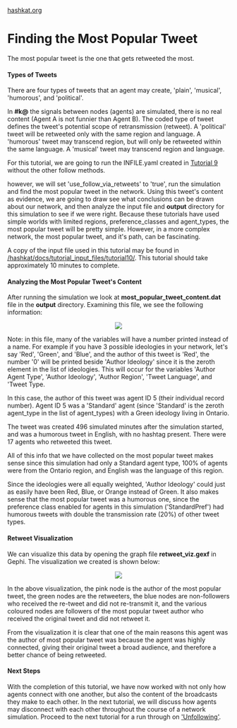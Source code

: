 [hashkat.org](http://hashkat.org)

# Finding the Most Popular Tweet

The most popular tweet is the one that gets retweeted the most. 

####  Types of Tweets

There are four types of tweets that an agent may create, 'plain', 'musical', 'humorous', and 'political'.  

In **#k@** the signals between nodes (agents) are simulated, there is no real content (Agent A is not funnier than Agent B).  The coded type of tweet defines the tweet's potential scope of retransmission (retweet).  A 'political' tweet will be retweeted only with the same region and language.  A 'humorous' tweet may transcend region, but will only be retweeted within the same language.  A 'musical' tweet may transcend region and language. 

For this tutorial, we are going to run the INFILE.yaml created in [Tutorial 9](https://github.com/hashkat/hashkat/blob/master/docs/tutorial_input_files/tutorial09_without_other_follow/INFILE.yaml) without the other follow methods.

however, we will set 'use_follow_via_retweets' to 'true', run the simulation and find the most popular tweet in the network. Using this tweet's content as evidence, we are going to draw see what conclusions can be drawn about our network, and then analyze the input file and **output** directory for this simulation to see if we were right.   Because these tutorials have used simple worlds with limited regions, preference_classes and agent_types, the most popular tweet will be pretty simple.  However, in a more complex network, the most popular tweet, and it's path, can be fascinating.

A copy of the input file used in this tutorial may be found in [/hashkat/docs/tutorial_input_files/tutorial10/](https://github.com/hashkat/hashkat/blob/master/docs/tutorial_input_files/tutorial10/INFILE.yaml). This tutorial should take approximately 10 minutes to complete.

#### Analyzing the Most Popular Tweet's Content

After running the simulation we look at **most_popular_tweet_content.dat** file in the **output** directory. Examining this file, we see the following information:

<center>
<img src='../img/tutorial10/most_popular_tweet_content.png'>
</center>

Note: in this file, many of the variables will have a number printed instead of a name. For example if you have 3 possible ideologies in your network, let's say 'Red', 'Green', and 'Blue', and the author of this tweet is 'Red', the number '0' will be printed beside 'Author Ideology' since it is the zeroth element in the list of ideologies. This will occur for the variables 'Author Agent Type', 'Author Ideology', 'Author Region', 'Tweet Language', and 'Tweet Type.

In this case, the author of this tweet was agent ID 5 (their individual record number).  Agent ID 5 was a 'Standard' agent (since 'Standard' is the zeroth agent_type in the list of agent_types) with a Green ideology living in Ontario. 

The tweet was created 496 simulated minutes after the simulation started, and was a humorous tweet in English, with no hashtag present. There were 17 agents who retweeted this tweet.

All of this info that we have collected on the most popular tweet makes sense since this simulation had only a Standard agent type, 100% of agents were from the Ontario region, and English was the language of this region.

Since the ideologies were all equally weighted, 'Author Ideology' could just as easily have been Red, Blue, or Orange instead of Green.  It also makes sense that the most popular tweet was a humorous one, since the preference class enabled for agents in this simulation ('StandardPref') had humorous tweets with double the transmission rate (20%) of other tweet types.

#### Retweet Visualization

We can visualize this data by opening the graph file **retweet_viz.gexf** in Gephi. The visualization we created is shown below:

<center>
<img src='../img/tutorial10/retweet_visualization.png'>
</center>

In the above visualization, the pink node is the author of the most popular tweet, the green nodes are the retweeters, the blue nodes are non-followers who received the re-tweet and did not re-transmit it, and the various coloured nodes are followers of the most popular tweet author who received the original tweet and did not retweet it. 

From the visualization it is clear that one of the main reasons this agent was the author of most popular tweet was because the agent was highly connected, giving their original tweet a broad audience, and therefore a better chance of being retweeted. 



#### Next Steps

With the completion of this tutorial, we have now worked with not only how agents connect with one another, but also the content of the broadcasts they make to each other. In the next tutorial, we will discuss how agents may disconnect with each other throughout the course of a network simulation. Proceed to the next tutorial for a run through on ['Unfollowing'](http://docs.hashkat.org/en/latest/tutorial11/).  